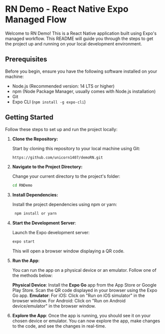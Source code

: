 # RN Demo - React Native Expo Managed Flow

Welcome to RN Demo! This is a React Native application built using Expo's managed workflow. This README will guide you through the steps to get the project up and running on your local development environment.

## Prerequisites

Before you begin, ensure you have the following software installed on your machine:

- Node.js (Recommended version: 14 LTS or higher)
- npm (Node Package Manager, usually comes with Node.js installation)
- Git
- Expo CLI (`npm install -g expo-cli`)

## Getting Started

Follow these steps to set up and run the project locally:

1. **Clone the Repository:**

   Start by cloning this repository to your local machine using Git:

   ```bash
   https://github.com/unicorn1407/demoRN.git
2. **Navigate to the Project Directory:**
   
   Change your current directory to the project's folder:
    ```bash
   cd RNDemo
3. **Install Dependencies:**
    
    Install the project dependencies using npm or yarn:
    ```bash
     npm install or yarn
4. **Start the Development Server**:
    
    Launch the Expo development server:

    ```bash
    expo start
    ```
    This will open a browser window displaying a QR code.

5. **Run the App**:

   You can run the app on a physical device or an emulator. Follow one of the methods below:

   **Physical Device**: Install the **Expo Go** app from the App Store or Google Play Store.
Scan the QR code displayed in your browser using the Expo Go app.
   **Emulator**:
    For iOS: Click on "Run on iOS simulator" in the browser window.
    For Android: Click on "Run on Android device/emulator" in the browser window.

6.  **Explore the App**:
    Once the app is running, you should see it on your chosen device or emulator. You can now explore the app, make changes to the code, and see the changes in real-time.